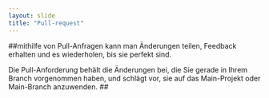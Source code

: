 ```yaml
---
layout: slide
title: "Pull-request"
---
```

##mithilfe von Pull-Anfragen kann man Änderungen teilen, Feedback erhalten und es wiederholen, bis sie perfekt sind.

Die Pull-Anforderung behält die Änderungen bei, die Sie gerade in Ihrem Branch vorgenommen haben, und schlägt vor, sie auf das Main-Projekt oder Main-Branch anzuwenden. ##
